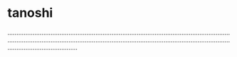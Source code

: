 # tanoshi
...............................................................................................................................................................................................................................................................................................